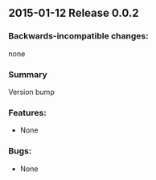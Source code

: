 ## 2015-01-12 Release 0.0.2

### Backwards-incompatible changes:

none

### Summary

Version bump

### Features:

- None

### Bugs:

- None
